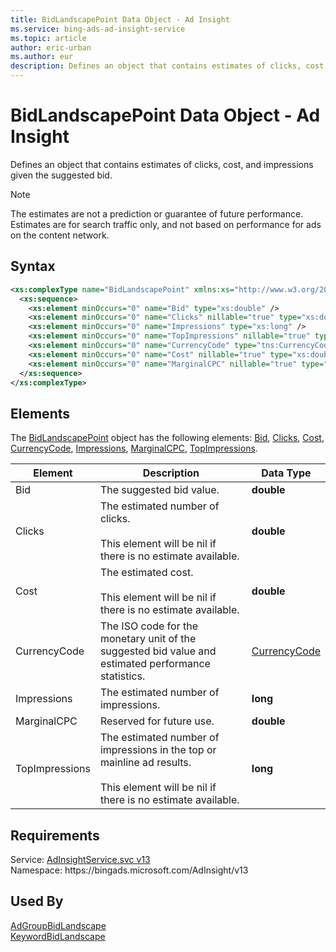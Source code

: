 ```yaml
---
title: BidLandscapePoint Data Object - Ad Insight
ms.service: bing-ads-ad-insight-service
ms.topic: article
author: eric-urban
ms.author: eur
description: Defines an object that contains estimates of clicks, cost, and impressions  given the suggested bid.
---
```

# BidLandscapePoint Data Object - Ad Insight
Defines an object that contains estimates of clicks, cost, and impressions  given the suggested bid.

> [!NOTE]
> The estimates are not a prediction or guarantee of future performance. Estimates are for search traffic only, and not based on performance for ads on the content network.

## Syntax
```xml
<xs:complexType name="BidLandscapePoint" xmlns:xs="http://www.w3.org/2001/XMLSchema">
  <xs:sequence>
    <xs:element minOccurs="0" name="Bid" type="xs:double" />
    <xs:element minOccurs="0" name="Clicks" nillable="true" type="xs:double" />
    <xs:element minOccurs="0" name="Impressions" type="xs:long" />
    <xs:element minOccurs="0" name="TopImpressions" nillable="true" type="xs:long" />
    <xs:element minOccurs="0" name="CurrencyCode" type="tns:CurrencyCode" />
    <xs:element minOccurs="0" name="Cost" nillable="true" type="xs:double" />
    <xs:element minOccurs="0" name="MarginalCPC" nillable="true" type="xs:double" />
  </xs:sequence>
</xs:complexType>
```

## <a name="elements"></a>Elements

The [BidLandscapePoint](bidlandscapepoint.md) object has the following elements: [Bid](#bid), [Clicks](#clicks), [Cost](#cost), [CurrencyCode](#currencycode), [Impressions](#impressions), [MarginalCPC](#marginalcpc), [TopImpressions](#topimpressions).

|Element|Description|Data Type|
|-----------|---------------|-------------|
|<a name="bid"></a>Bid|The suggested bid value.|**double**|
|<a name="clicks"></a>Clicks|The estimated number of clicks.<br/><br/>This element will be nil if there is no estimate available.|**double**|
|<a name="cost"></a>Cost|The estimated cost.<br/><br/>This element will be nil if there is no estimate available.|**double**|
|<a name="currencycode"></a>CurrencyCode|The ISO code for the monetary unit of the suggested bid value and estimated performance statistics.|[CurrencyCode](currencycode.md)|
|<a name="impressions"></a>Impressions|The estimated number of impressions.|**long**|
|<a name="marginalcpc"></a>MarginalCPC|Reserved for future use.|**double**|
|<a name="topimpressions"></a>TopImpressions|The estimated number of impressions in the top or mainline ad results.<br/><br/>This element will be nil if there is no estimate available.|**long**|

## Requirements
Service: [AdInsightService.svc v13](https://adinsight.api.bingads.microsoft.com/Api/Advertiser/AdInsight/v13/AdInsightService.svc)  
Namespace: https\://bingads.microsoft.com/AdInsight/v13  

## Used By
[AdGroupBidLandscape](adgroupbidlandscape.md)  
[KeywordBidLandscape](keywordbidlandscape.md)  
